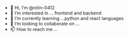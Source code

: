 - 👋 Hi, I’m @nitin-0412
- 👀 I’m interested in ... frontend and backend 
- 🌱 I’m currently learning ...python and react languages
- 💞️ I’m looking to collaborate on ...
- 📫 How to reach me ...

<!---
nitin-0412/nitin-0412 is a ✨ special ✨ repository because its `README.md` (this file) appears on your GitHub profile.
You can click the Preview link to take a look at your changes.
--->
